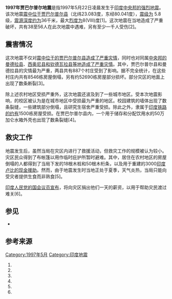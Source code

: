 **1997年贾巴尔普尔地震**是指1997年5月22日凌晨发生于[印度](../Page/印度.md "wikilink")[中央邦的强烈](../Page/中央邦.md "wikilink")[地震](../Page/地震.md "wikilink")。该次地震[震中位于](https://zh.wikipedia.org/wiki/震中 "wikilink")[贾巴尔普尔县](https://zh.wikipedia.org/wiki/贾巴尔普尔县 "wikilink")（北纬23.083度，东经80.041度），[震级为](https://zh.wikipedia.org/wiki/震级 "wikilink")
5.8级，[震源深度约为](https://zh.wikipedia.org/wiki/震源深度 "wikilink")36千米，最大[烈度为](https://zh.wikipedia.org/wiki/修订麦加利地震烈度 "wikilink")8(VIII)度\[1\]。这次地震在当地造成了严重破坏，共有38至56人在此次地震中遇难，另有至少一千人受伤\[2\]。

## 震害情况

这次地震不仅对[震中位于的](https://zh.wikipedia.org/wiki/震中 "wikilink")[贾巴尔普尔县造成了严重灾情](https://zh.wikipedia.org/wiki/贾巴尔普尔县 "wikilink")，同时也对同属[中央邦的](../Page/中央邦.md "wikilink")[曼德拉县](https://zh.wikipedia.org/wiki/曼德拉县 "wikilink")、[西奥尼县和](https://zh.wikipedia.org/wiki/西奥尼县 "wikilink")[钦德瓦拉县等地造成了严重灾情](https://zh.wikipedia.org/wiki/钦德瓦拉县 "wikilink")。其中，贾巴尔普尔县和曼德拉县的灾情最为严重，两县共有887个村庄受到了影响。据不完全统计，在这些村庄内共有8546栋房屋倒塌，另有约52690栋房屋部分损坏。部分灾区的地面上出现了数条断裂\[3\]。

除上述农村地区受损严重外，这次地震还波及到了一些城市地区。受本次地震影响，的校区被认为是在城市地区中受损最为严重的地区。校园建筑的墙体出现了数条裂缝，一些建筑部分倒塌，且研究生宿舍严重受损。除此之外，隶属于[印度铁路的约有](https://zh.wikipedia.org/wiki/印度铁路 "wikilink")1500栋房屋受损。在贾巴尔普尔县内，一个用于储存和分配饮用水的50万加仑水箱外壳也出现了数条裂缝\[4\]。

## 救灾工作

地震发生后，虽然当局在灾区内进行了救援活动，但救灾工作的规模被认为较小。灾区民众得到了布帐篷以用作临时庇护所暂时避难。其中，居住在农村地区的房屋倒塌的人都得到了当局下发的18根木桩和50根木桁条，以及用于重建的3000[印度卢比的现金援助](https://zh.wikipedia.org/wiki/印度卢比 "wikilink")。然而，由于地震发生时当地正处于夏季，天气炎热，当局只能向受灾者提供生食而非熟食\[5\]。

[印度人民党的国会议员宣布](../Page/印度人民党.md "wikilink")，将向灾区捐出他们一天的薪资，以用于帮助灾民渡过难关\[6\]。

## 参见

  -
## 参考来源

[Category:1997年5月](https://zh.wikipedia.org/wiki/Category:1997年5月 "wikilink")
[Category:印度地震](https://zh.wikipedia.org/wiki/Category:印度地震 "wikilink")

1.
2.
3.

4.
5.
6.